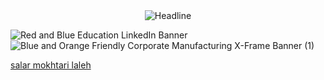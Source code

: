 

<div align=center>
        <img src="https://readme-typing-svg.herokuapp.com?color=%236FDA44&size=32&center=true&vCenter=true&width=600&height=50&lines=Hi+there+I'm+Salar+Mokhtari+;Computer+Engineering+Student;Back-End+Developer;artificial+intelligence;deep+learning;data+science;Open-Source+Enthusiast" alt="Headline" />
    </div>
        
    
![Red and Blue Education LinkedIn Banner](https://user-images.githubusercontent.com/75142232/185733528-054a7af9-4dc1-424e-99a0-15fb3408efe0.gif)
![Blue and Orange Friendly Corporate Manufacturing X-Frame Banner (1)](https://user-images.githubusercontent.com/75142232/186627423-7787833a-9d05-44f7-8c64-1d9eaf5f0f8b.png)



<div class="badge-base LI-profile-badge" data-locale="en_US" data-size="large" data-theme="dark" data-type="HORIZONTAL" data-vanity="salar-mokhtari-laleh-22508b91" data-version="v1"><a class="badge-base__link LI-simple-link" href="https://ir.linkedin.com/in/salar-mokhtari-laleh-22508b91?trk=profile-badge">salar mokhtari laleh</a></div>
              
